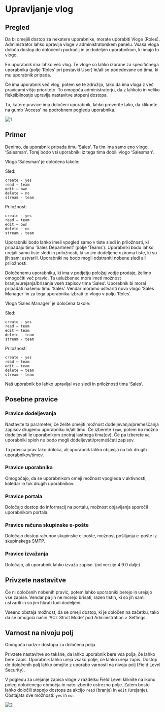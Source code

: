 # Upravljanje vlog

## Pregled

Da bi omejili dostop za nekatere uporabnike, morate uporabiti Vloge (Roles). Administrator lahko upravlja vloge v administratorskem panelu. Vsaka vloga določa dostop do določenih področij in je dodeljen uporabnikom, ki imajo to vlogo.

En uporabnik ima lahko več vlog. Te vloge so lahko izbrane za specifičnega uporabnika (polje ‘Roles’ pri postavki User) in/ali so podedovane od tima, ki mu uporabnik pripada.

Če ima uporabnik več vlog, potem se te združijo, tako da ima vloga z več pravicami višjo prioriteto. To omogoča administratorju, da z lahkoto in veliko fleksibilnostjo upravlja nastavitve stopenj dostopa.

To, katere pravice ima določeni uporabnik, lahko preverite tako, da kliknete na gumb 'Access' na podrobnem pogledu uporabnika.

![1](../_static/images/administration/roles-management/scope-level.png)

## Primer

Denimo, da uporabnik pripada timu ‘Sales’. Ta tim ima samo eno vlogo, ‘Salesman’. Torej bodo vsi uporabniki iz tega tima dobili vlogo ‘Salesman’.

Vloga ‘Salesman’ je določena takole:

Sled:
```
create - yes
read – team
edit – own
delete – no
stream - team
```

Priložnost:
```
create - yes
read – team
edit – own
delete – no
stream - team
```

Uporabniki bodo lahko imeli vpogled samo v tiste sledi in priložnosti, ki pripadajo timu ‘Sales Department’ (polje ‘Teams’). Uporabniki bodo lahko urejali samo tiste sledi in priložnosti, ki so jim dodeljene oziroma tiste, ki so jih sami ustvarili. Uporabniki ne bodo mogli odstraniti nobene sledi ali priložnosti.

Določenemu uporabniku, ki ima v podjetju položaj vodje prodaje, želimo omogočiti več pravic. Ta uslužbenec mora imeti možnost branja/urejanja/brisanja vseh zapisov tima ‘Sales’. Uporabnik bi moral pripadati našemu timu ‘Sales’. Vendar moramo ustvariti novo vlogo ‘Sales Manager’ in za tega uporabnika izbrati to vlogo v polju ‘Roles’.

Vloga ‘Sales Manager’ je določena takole:

Sled:
```
create - yes
read – team
edit – team
delete – team
stream - team
```

Priložnost:
```
create - yes
read – team
edit – team
delete – team
stream - team
```

Naš uporabnik bo lahko upravljal vse sledi in priložnosti tima ‘Sales’.

## Posebne pravice

### Pravice dodeljevanja

Nastavite ta parameter, če želite omejiti možnost dodeljevanja/premeščanja zapisov drugemu uporabniku in/ali timu. Če izberete `team`, potem bo možno dodeljevati le uporabnikom znotraj lastnega tima(ov). Če pa izberete `no`, uporabniki sploh ne bodo mogli dodeljevati/premeščati zapisov.

Ta pravica prav tako določa, ali uporabnik lahko objavlja na tok drugih uporabnikov/timov.

### Pravice uporabnika

Omogočajo, da se uporabnikom omeji možnost vpogleda v aktivnosti, koledar in tok drugih uporabnikov.

### Pravice portala

Določajo dostop do informacij na portalu, možnost objavljanja sporočil uporabnikom portala.

### Pravice računa skupinske e-pošte

Določajo dostop računov skupinske e-pošte, možnost pošiljanja e-pošte iz skupinskega SMTP.

### Pravice izvažanja

Določajo, ali uporabnik lahko izvaža zapise. (od verzije 4.9.0 dalje)

## Privzete nastavitve

Če ni določenih nobenih pravic, potem lahko uporabniki berejo in urejajo vse zapise. Vendar pa jih ne morejo brisati, razen tistih, ki so jih sami ustvarili in so jim hkrati tudi dodeljeni.

Vseeno obstaja možnost, da se omeji dostop, ki je določen na začetku, tako da se omogoči način 'ACL Strict Mode' pod Administration > Settings.

## Varnost na nivoju polj

Omogoča nadzor dostopa za določena polja.

Privzete nastavitve so takšne, da lahko uporabnik bere vsa polja, če lahko bere zapis. Uporabnik lahko ureja vsako polje, če lahko ureja zapis. Dostop do določenih polj lahko omejite z uporabo varnosti na nivoju polj (Field Level Security).

V pogledu za urejanje zapisa vloge v razdelku Field Level kliknite na ikono poleg določenega območja in nato izberite ustrezno polje. Zatem boste lahko določili stopnjo dostopa za akcijo `read` (branje) in `edit` (urejanje). Obstajata dve možnosti: `yes` in `no`.

![2](../_static/images/administration/roles-management/field-level-secutiry.png)
